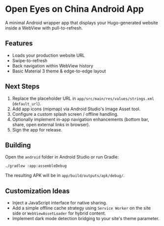 # Open Eyes on China Android App

A minimal Android wrapper app that displays your Hugo-generated website inside a WebView with pull-to-refresh.

## Features

- Loads your production website URL
- Swipe-to-refresh
- Back navigation within WebView history
- Basic Material 3 theme & edge-to-edge layout

## Next Steps

1. Replace the placeholder URL in `app/src/main/res/values/strings.xml` (`default_url`).
2. Add app icons (mipmap) via Android Studio's Image Asset tool.
3. Configure a custom splash screen / offline handling.
4. Optionally implement in-app navigation enhancements (bottom bar, share, open external links in browser).
5. Sign the app for release.

## Building

Open the `android` folder in Android Studio or run Gradle:

```bash
./gradlew :app:assembleDebug
```

The resulting APK will be in `app/build/outputs/apk/debug/`.

## Customization Ideas

- Inject a JavaScript interface for native sharing.
- Add a simple offline cache strategy using `Service Worker` on the site side or `WebViewAssetLoader` for hybrid content.
- Implement dark mode detection bridging to your site's theme parameter.
